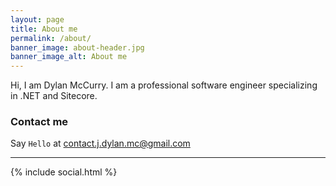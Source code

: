 ```yaml
---
layout: page
title: About me
permalink: /about/
banner_image: about-header.jpg
banner_image_alt: About me
---
```


Hi, I am Dylan McCurry. I am a professional software engineer specializing in .NET and Sitecore.


### Contact me

Say `Hello` at [contact.j.dylan.mc@gmail.com](emailto:contact.j.dylan.mc@gmail.com)

---

{% include social.html %}

[pw]: http://processwire.com
[jekyll]: http://jekyllrb.com
